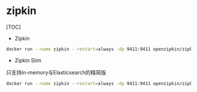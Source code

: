 # zipkin

[TOC]

- Zipkin

```sh
docker run --name zipkin --restart=always -dp 9411:9411 openzipkin/zipkin
```

- Zipkin Slim

只支持in-memory与Elasticsearch的精简版

```sh
docker run --name zipkin --restart=always -dp 9411:9411 openzipkin/zipkin-slim -name zipkin
```
